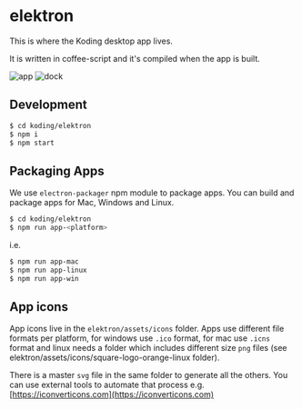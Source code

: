 # elektron

This is where the Koding desktop app lives.

It is written in coffee-script and it's compiled when the app is built.

![app](http://i.imgur.com/V9g6eKs.jpg)
![dock](http://i.imgur.com/xDI1V7B.png)

## Development

```bash
$ cd koding/elektron
$ npm i
$ npm start
```

## Packaging Apps

We use `electron-packager` npm module to package apps. You can build and package apps for Mac, Windows and Linux.

```bash
$ cd koding/elektron
$ npm run app-<platform>
```
i.e.
```bash
$ npm run app-mac
$ npm run app-linux
$ npm run app-win
```

## App icons

App icons live in the `elektron/assets/icons` folder. Apps use different file formats per platform, for windows use `.ico` format, for mac use `.icns` format and linux needs a folder which includes different size `png` files (see elektron/assets/icons/square-logo-orange-linux folder).

There is a master `svg` file in the same folder to generate all the others. You can use external tools to automate that process e.g. [https://iconverticons.com](https://iconverticons.com)